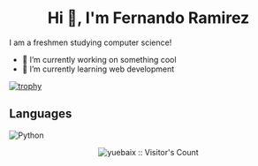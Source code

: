 <h1 align="center">Hi 👋, I'm Fernando Ramirez</h1>


I am a freshmen studying computer science!

- 🔭 I’m currently working on something cool
- 🌱 I’m currently learning web development

[![trophy](https://github-profile-trophy.vercel.app/?username=ramirezfernando&theme=onedark)](https://github.com/ryo-ma/github-profile-trophy)


## Languages

![Python](http://img.shields.io/badge/-Python-346e9e?style=flat-square&logo=python&logoColor=white)



<p align="center"><img src="https://profile-counter.glitch.me/{ramirezfernando}/count.svg" alt="yuebaix :: Visitor's Count" /></p>

